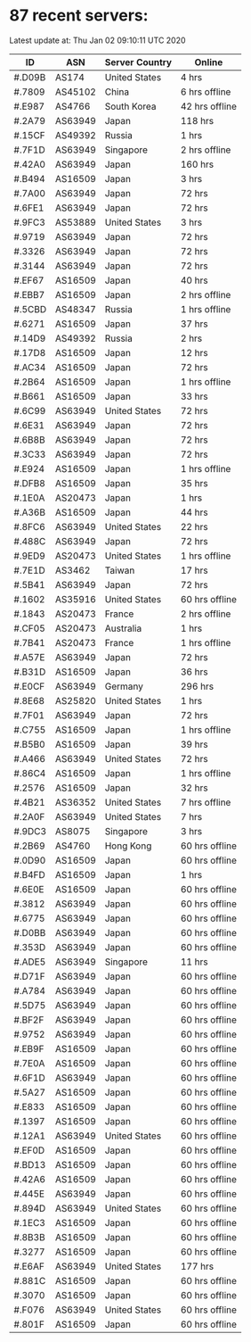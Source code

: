 # 87 recent servers:

Latest update at: Thu Jan 02 09:10:11 UTC 2020

| ID | ASN | Server Country | Online |
| -- | --- | -------------- | ------ |
| #.D09B | AS174 | United States | 4 hrs |
| #.7809 | AS45102 | China | 6 hrs offline |
| #.E987 | AS4766 | South Korea | 42 hrs offline |
| #.2A79 | AS63949 | Japan | 118 hrs |
| #.15CF | AS49392 | Russia | 1 hrs |
| #.7F1D | AS63949 | Singapore | 2 hrs offline |
| #.42A0 | AS63949 | Japan | 160 hrs |
| #.B494 | AS16509 | Japan | 3 hrs |
| #.7A00 | AS63949 | Japan | 72 hrs |
| #.6FE1 | AS63949 | Japan | 72 hrs |
| #.9FC3 | AS53889 | United States | 3 hrs |
| #.9719 | AS63949 | Japan | 72 hrs |
| #.3326 | AS63949 | Japan | 72 hrs |
| #.3144 | AS63949 | Japan | 72 hrs |
| #.EF67 | AS16509 | Japan | 40 hrs |
| #.EBB7 | AS16509 | Japan | 2 hrs offline |
| #.5CBD | AS48347 | Russia | 1 hrs offline |
| #.6271 | AS16509 | Japan | 37 hrs |
| #.14D9 | AS49392 | Russia | 2 hrs |
| #.17D8 | AS16509 | Japan | 12 hrs |
| #.AC34 | AS16509 | Japan | 72 hrs |
| #.2B64 | AS16509 | Japan | 1 hrs offline |
| #.B661 | AS16509 | Japan | 33 hrs |
| #.6C99 | AS63949 | United States | 72 hrs |
| #.6E31 | AS63949 | Japan | 72 hrs |
| #.6B8B | AS63949 | Japan | 72 hrs |
| #.3C33 | AS63949 | Japan | 72 hrs |
| #.E924 | AS16509 | Japan | 1 hrs offline |
| #.DFB8 | AS16509 | Japan | 35 hrs |
| #.1E0A | AS20473 | Japan | 1 hrs |
| #.A36B | AS16509 | Japan | 44 hrs |
| #.8FC6 | AS63949 | United States | 22 hrs |
| #.488C | AS63949 | Japan | 72 hrs |
| #.9ED9 | AS20473 | United States | 1 hrs offline |
| #.7E1D | AS3462 | Taiwan | 17 hrs |
| #.5B41 | AS63949 | Japan | 72 hrs |
| #.1602 | AS35916 | United States | 60 hrs offline |
| #.1843 | AS20473 | France | 2 hrs offline |
| #.CF05 | AS20473 | Australia | 1 hrs |
| #.7B41 | AS20473 | France | 1 hrs offline |
| #.A57E | AS63949 | Japan | 72 hrs |
| #.B31D | AS16509 | Japan | 36 hrs |
| #.E0CF | AS63949 | Germany | 296 hrs |
| #.8E68 | AS25820 | United States | 1 hrs |
| #.7F01 | AS63949 | Japan | 72 hrs |
| #.C755 | AS16509 | Japan | 1 hrs offline |
| #.B5B0 | AS16509 | Japan | 39 hrs |
| #.A466 | AS63949 | United States | 72 hrs |
| #.86C4 | AS16509 | Japan | 1 hrs offline |
| #.2576 | AS16509 | Japan | 32 hrs |
| #.4B21 | AS36352 | United States | 7 hrs offline |
| #.2A0F | AS63949 | United States | 7 hrs |
| #.9DC3 | AS8075 | Singapore | 3 hrs |
| #.2B69 | AS4760 | Hong Kong | 60 hrs offline |
| #.0D90 | AS16509 | Japan | 60 hrs offline |
| #.B4FD | AS16509 | Japan | 1 hrs |
| #.6E0E | AS16509 | Japan | 60 hrs offline |
| #.3812 | AS63949 | Japan | 60 hrs offline |
| #.6775 | AS63949 | Japan | 60 hrs offline |
| #.D0BB | AS63949 | Japan | 60 hrs offline |
| #.353D | AS63949 | Japan | 60 hrs offline |
| #.ADE5 | AS63949 | Singapore | 11 hrs |
| #.D71F | AS63949 | Japan | 60 hrs offline |
| #.A784 | AS63949 | Japan | 60 hrs offline |
| #.5D75 | AS63949 | Japan | 60 hrs offline |
| #.BF2F | AS63949 | Japan | 60 hrs offline |
| #.9752 | AS63949 | Japan | 60 hrs offline |
| #.EB9F | AS16509 | Japan | 60 hrs offline |
| #.7E0A | AS16509 | Japan | 60 hrs offline |
| #.6F1D | AS63949 | Japan | 60 hrs offline |
| #.5A27 | AS16509 | Japan | 60 hrs offline |
| #.E833 | AS16509 | Japan | 60 hrs offline |
| #.1397 | AS16509 | Japan | 60 hrs offline |
| #.12A1 | AS63949 | United States | 60 hrs offline |
| #.EF0D | AS16509 | Japan | 60 hrs offline |
| #.BD13 | AS16509 | Japan | 60 hrs offline |
| #.42A6 | AS16509 | Japan | 60 hrs offline |
| #.445E | AS63949 | Japan | 60 hrs offline |
| #.894D | AS63949 | United States | 60 hrs offline |
| #.1EC3 | AS16509 | Japan | 60 hrs offline |
| #.8B3B | AS16509 | Japan | 60 hrs offline |
| #.3277 | AS16509 | Japan | 60 hrs offline |
| #.E6AF | AS63949 | United States | 177 hrs |
| #.881C | AS16509 | Japan | 60 hrs offline |
| #.3070 | AS16509 | Japan | 60 hrs offline |
| #.F076 | AS63949 | United States | 60 hrs offline |
| #.801F | AS16509 | Japan | 60 hrs offline |

